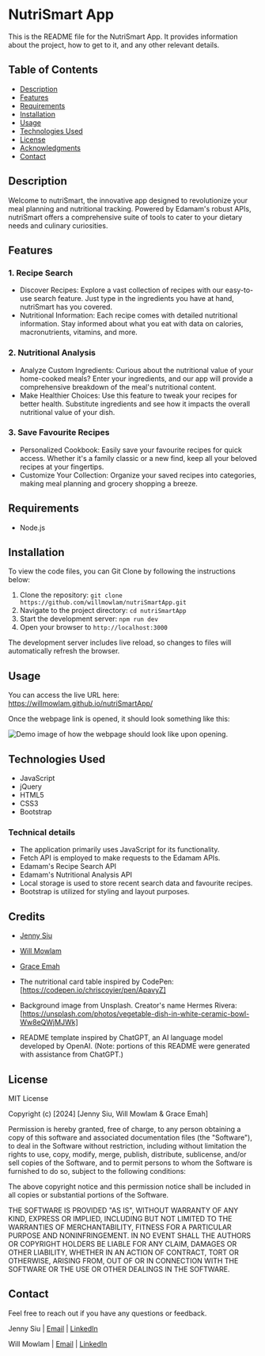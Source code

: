 # NutriSmart App

This is the README file for the NutriSmart App. It provides information about the project, how to get to it, and any other relevant details.

## Table of Contents

- [Description](#description)
- [Features](#features)
- [Requirements](#requirements)
- [Installation](#installation)
- [Usage](#usage)
- [Technologies Used](#technologies-used)
- [License](#license)
- [Acknowledgments](#acknowledgments)
- [Contact](#contact)

## Description

Welcome to nutriSmart, the innovative app designed to revolutionize your meal planning and nutritional tracking. Powered by Edamam's robust APIs, nutriSmart offers a comprehensive suite of tools to cater to your dietary needs and culinary curiosities.

## Features

### 1. Recipe Search

- Discover Recipes: Explore a vast collection of recipes with our easy-to-use search feature. Just type in the ingredients you have at hand, nutriSmart has you covered.
- Nutritional Information: Each recipe comes with detailed nutritional information. Stay informed about what you eat with data on calories, macronutrients, vitamins, and more.

### 2. Nutritional Analysis

- Analyze Custom Ingredients: Curious about the nutritional value of your home-cooked meals? Enter your ingredients, and our app will provide a comprehensive breakdown of the meal's nutritional content.
- Make Healthier Choices: Use this feature to tweak your recipes for better health. Substitute ingredients and see how it impacts the overall nutritional value of your dish.

### 3. Save Favourite Recipes

- Personalized Cookbook: Easily save your favourite recipes for quick access. Whether it's a family classic or a new find, keep all your beloved recipes at your fingertips.
- Customize Your Collection: Organize your saved recipes into categories, making meal planning and grocery shopping a breeze.

## Requirements

- Node.js

## Installation

To view the code files, you can Git Clone by following the instructions below:

1. Clone the repository: `git clone https://github.com/willmowlam/nutriSmartApp.git`
2. Navigate to the project directory: `cd nutriSmartApp`
3. Start the development server: `npm run dev`
4. Open your browser to `http://localhost:3000`

The development server includes live reload, so changes to files will automatically refresh the browser.

## Usage

You can access the live URL here: https://willmowlam.github.io/nutriSmartApp/

Once the webpage link is opened, it should look something like this:

![Demo image of how the webpage should look like upon opening.](./assets/images/nutriAppDemoImage.png)


## Technologies Used

- JavaScript
- jQuery
- HTML5
- CSS3
- Bootstrap

### Technical details

- The application primarily uses JavaScript for its functionality.
- Fetch API is employed to make requests to the Edamam APIs.
- Edamam's Recipe Search API
- Edamam's Nutritional Analysis API
- Local storage is used to store recent search data and favourite recipes.
- Bootstrap is utilized for styling and layout purposes.


## Credits

- [Jenny Siu](https://github.com/jennysiu)
- [Will Mowlam](https://github.com/willmowlam)
- [Grace Emah](https://github.com/GraceEmah17)

- The nutritional card table inspired by CodePen: [https://codepen.io/chriscoyier/pen/ApavyZ]

- Background image from Unsplash. Creator's name Hermes Rivera: [https://unsplash.com/photos/vegetable-dish-in-white-ceramic-bowl-Ww8eQWjMJWk]

- README template inspired by ChatGPT, an AI language model developed by OpenAI.
  (Note: portions of this README were generated with assistance from ChatGPT.)


## License

MIT License

Copyright (c) [2024] [Jenny Siu, Will Mowlam & Grace Emah]

Permission is hereby granted, free of charge, to any person obtaining a copy of this software and associated documentation files (the "Software"), to deal in the Software without restriction, including without limitation the rights to use, copy, modify, merge, publish, distribute, sublicense, and/or sell copies of the Software, and to permit persons to whom the Software is furnished to do so, subject to the following conditions:

The above copyright notice and this permission notice shall be included in all copies or substantial portions of the Software.

THE SOFTWARE IS PROVIDED "AS IS", WITHOUT WARRANTY OF ANY KIND, EXPRESS OR IMPLIED, INCLUDING BUT NOT LIMITED TO THE WARRANTIES OF MERCHANTABILITY, FITNESS FOR A PARTICULAR PURPOSE AND NONINFRINGEMENT. IN NO EVENT SHALL THE AUTHORS OR COPYRIGHT HOLDERS BE LIABLE FOR ANY CLAIM, DAMAGES OR OTHER LIABILITY, WHETHER IN AN ACTION OF CONTRACT, TORT OR OTHERWISE, ARISING FROM, OUT OF OR IN CONNECTION WITH THE SOFTWARE OR THE USE OR OTHER DEALINGS IN THE SOFTWARE.


## Contact

Feel free to reach out if you have any questions or feedback.

Jenny Siu |
[Email](jenny.siu79@gmail.com) |
[LinkedIn](https://www.linkedin.com/in/jenny-siu/)

Will Mowlam |
[Email](willmowlam.510@icloud.com) |
[LinkedIn](https://www.linkedin.com/in/will-mowlam)